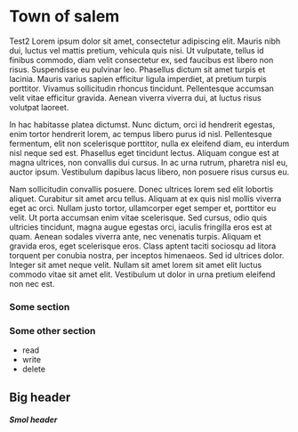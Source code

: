 # Town of salem
Test2
 Lorem ipsum dolor sit amet, consectetur adipiscing elit. Mauris nibh dui, luctus vel mattis pretium, vehicula quis nisi. Ut vulputate, tellus id finibus commodo, diam velit consectetur ex, sed faucibus est libero non risus. Suspendisse eu pulvinar leo. Phasellus dictum sit amet turpis et lacinia. Mauris varius sapien efficitur ligula imperdiet, at pretium turpis porttitor. Vivamus sollicitudin rhoncus tincidunt. Pellentesque accumsan velit vitae efficitur gravida. Aenean viverra viverra dui, at luctus risus volutpat laoreet.

In hac habitasse platea dictumst. Nunc dictum, orci id hendrerit egestas, enim tortor hendrerit lorem, ac tempus libero purus id nisl. Pellentesque fermentum, elit non scelerisque porttitor, nulla ex eleifend diam, eu interdum nisl neque sed est. Phasellus eget tincidunt lectus. Aliquam congue est at magna ultrices, non convallis dui cursus. In ac urna rutrum, pharetra nisl eu, auctor ipsum. Vestibulum dapibus lacus libero, non posuere risus cursus eu.

Nam sollicitudin convallis posuere. Donec ultrices lorem sed elit lobortis aliquet. Curabitur sit amet arcu tellus. Aliquam at ex quis nisl mollis viverra eget ac orci. Nullam justo tortor, ullamcorper eget semper et, porttitor eu velit. Ut porta accumsan enim vitae scelerisque. Sed cursus, odio quis ultricies tincidunt, magna augue egestas orci, iaculis fringilla eros est at quam. Aenean sodales viverra ante, nec venenatis turpis. Aliquam et gravida eros, eget scelerisque eros. Class aptent taciti sociosqu ad litora torquent per conubia nostra, per inceptos himenaeos. Sed id ultrices dolor. Integer sit amet neque velit. Nullam sit amet lorem sit amet elit luctus commodo vitae sit amet elit. Vestibulum ut dolor in urna pretium eleifend non nec est. 

### Some section

### Some other section

- read
- write
- delete

## Big header

##### Smol header
